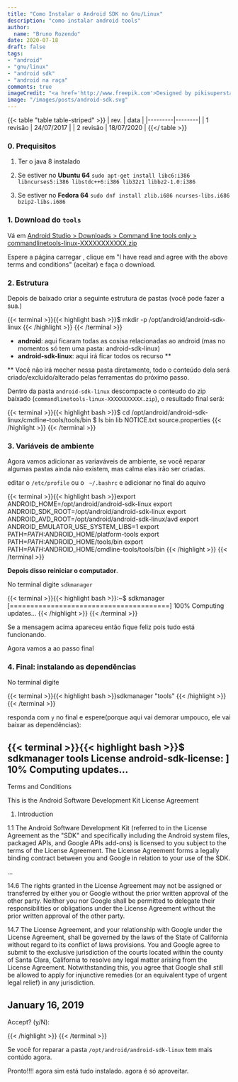 ```yaml
---
title: "Como Instalar o Android SDK no Gnu/Linux"
description: "como instalar android tools"
author:
  name: "Bruno Rozendo"
date: 2020-07-18
draft: false
tags:
- "android"
- "gnu/linux"
- "android sdk"
- "android na raça"
comments: true
imageCredit: "<a href='http://www.freepik.com'>Designed by pikisuperstar / Freepik</a>"
image: "/images/posts/android-sdk.svg"
---
```



{{< table "table table-striped" >}}
| rev.  | data |
|---------|--------|
| 1 revisão      | 24/07/2017    |
| 2 revisão      | 18/07/2020    |
{{</ table >}}


### 0. Prequisitos

 1. Ter o java 8 instalado


 2. Se estiver no __Ubuntu 64__
	```sudo apt-get install libc6:i386 libncurses5:i386 libstdc++6:i386 lib32z1 libbz2-1.0:i386```

 2. Se estiver no __Fedora 64__
	```sudo dnf install zlib.i686 ncurses-libs.i686 bzip2-libs.i686```	




### 1. Download do `tools`


Vá em [Android Studio > Downloads > Command line tools only > commandlinetools-linux-XXXXXXXXXXX.zip](https://developer.android.com/studio#downloads)

Espere a página carregar , clique em "I have read and agree with the above terms and conditions" (aceitar) e  faça o download.


### 2. Estrutura 

Depois de baixado criar a seguinte estrutura de pastas (você pode fazer a sua.)


{{< terminal >}}{{< highlight bash >}}$ mkdir -p /opt/android/android-sdk-linux
{{< /highlight >}}
{{< /terminal >}}


 - __android__: aqui ficaram todas as cosisa relacionadas ao android (mas no momentos só tem uma pasta: android-sdk-linux)
 - __android-sdk-linux__: aqui irá ficar todos os recurso **

** Você não irá mecher nessa pasta diretamente, todo o conteúdo dela será criado/excluido/alterado pelas ferramentas do próximo passo.



Dentro da pasta `android-sdk-linux` descompacte o conteudo do zip baixado (`commandlinetools-linux-XXXXXXXXXXX.zip`), o resultado final será:

{{< terminal >}}{{< highlight bash >}}$ cd /opt/android/android-sdk-linux/cmdline-tools/tools/bin
$ ls
bin  lib  NOTICE.txt  source.properties
{{< /highlight >}}
{{< /terminal >}}


### 3. Variáveis de ambiente


Agora vamos adicionar as variaváveis de ambiente, se você reparar algumas pastas ainda não existem, mas calma elas irão ser criadas.

editar o `/etc/profile` ou o ` ~/.bashrc` e adicionar no final do aquivo

{{< terminal >}}{{< highlight bash >}}export ANDROID_HOME=/opt/android/android-sdk-linux
export ANDROID_SDK_ROOT=/opt/android/android-sdk-linux
export ANDROID_AVD_ROOT=/opt/android/android-sdk-linux/avd
export ANDROID_EMULATOR_USE_SYSTEM_LIBS=1
export PATH=$PATH:$ANDROID_HOME/platform-tools
export PATH=$PATH:$ANDROID_HOME/tools/bin
export PATH=$PATH:$ANDROID_HOME/cmdline-tools/tools/bin
{{< /highlight >}}
{{< /terminal >}}


__Depois disso reiniciar o computador__.



No terminal digite `sdkmanager`


{{< terminal >}}{{< highlight bash >}}:~$ sdkmanager
[=======================================] 100% Computing updates...
{{< /highlight >}}
{{< /terminal >}}



Se a mensagem acima apareceu então fique feliz pois tudo está funcionando.


Agora vamos a ao passo final

### 4. Final: instalando as dependências 


No terminal digite 

{{< terminal >}}{{< highlight bash >}}sdkmanager "tools"
{{< /highlight >}}
{{< /terminal >}}


responda com `y` no final e espere(porque aqui vai demorar umpouco, ele vai baixar as dependências):

{{< terminal >}}{{< highlight bash >}}$ sdkmanager tools
License android-sdk-license:            ] 10% Computing updates...              
---------------------------------------
Terms and Conditions

This is the Android Software Development Kit License Agreement

1. Introduction

1.1 The Android Software Development Kit (referred to in the License Agreement as the "SDK" and specifically including the Android system files, packaged APIs, and Google APIs add-ons) is licensed to you subject to the terms of the License Agreement. The License Agreement forms a legally binding contract between you and Google in relation to your use of the SDK.

...

14.6 The rights granted in the License Agreement may not be assigned or transferred by either you or Google without the prior written approval of the other party. Neither you nor Google shall be permitted to delegate their responsibilities or obligations under the License Agreement without the prior written approval of the other party.

14.7 The License Agreement, and your relationship with Google under the License Agreement, shall be governed by the laws of the State of California without regard to its conflict of laws provisions. You and Google agree to submit to the exclusive jurisdiction of the courts located within the county of Santa Clara, California to resolve any legal matter arising from the License Agreement. Notwithstanding this, you agree that Google shall still be allowed to apply for injunctive remedies (or an equivalent type of urgent legal relief) in any jurisdiction.


January 16, 2019
---------------------------------------
Accept? (y/N): 


{{< /highlight >}}
{{< /terminal >}}


Se você for reparar a pasta `/opt/android/android-sdk-linux` tem mais contúdo agora.

Pronto!!!! agora sim está tudo instalado. agora é só aproveitar.
